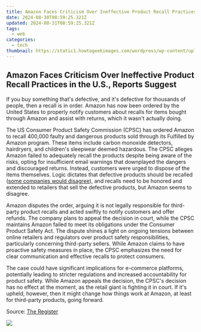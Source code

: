 ```yaml
---
title: Amazon Faces Criticism Over Ineffective Product Recall Practices in the U.S., Reports Suggest
date: 2024-08-30T08:59:25.321Z
updated: 2024-08-31T08:59:25.321Z
tags:
  - web
categories:
  - tech
thumbnail: https://static1.howtogeekimages.com/wordpress/wp-content/uploads/2023/11/53008719105_b9193d1342_o.jpg
---
```


## Amazon Faces Criticism Over Ineffective Product Recall Practices in the U.S., Reports Suggest

If you buy something that's defective, and it's defective for thousands of people, then a recall is in order. Amazon has now been ordered by the United States to properly notify customers about recalls for items bought through Amazon and assist with returns, which it wasn't actually doing.

 The US Consumer Product Safety Commission (CPSC) has ordered Amazon to recall 400,000 faulty and dangerous products sold through its Fulfilled by Amazon program. These items include carbon monoxide detectors, hairdryers, and children's sleepwear deemed hazardous. The CPSC alleges Amazon failed to adequately recall the products despite being aware of the risks, opting for insufficient email warnings that downplayed the dangers and discouraged returns. Instead, customers were urged to dispose of the items themselves. Logic dictates that defective products should be recalled ([some companies would disagree](https://some-guidance.techidaily.com/updated-the-connoisseurs-guide-to-adding-precise-dates-on-images/)), and recalls need to be honored and extended to retailers that sell the defective products, but Amazon seems to disagree.

 Amazon disputes the order, arguing it is not legally responsible for third-party product recalls and acted swiftly to notify customers and offer refunds. The company plans to appeal the decision in court, while the CPSC maintains Amazon failed to meet its obligations under the Consumer Product Safety Act. The dispute shines a light on ongoing tensions between online retailers and regulators over product safety responsibilities, particularly concerning third-party sellers. While Amazon claims to have proactive safety measures in place, the CPSC emphasizes the need for clear communication and effective recalls to protect consumers.

 The case could have significant implications for e-commerce platforms, potentially leading to stricter regulations and increased accountability for product safety. While Amazon appeals the decision, the CPSC's decision has no effect at the moment, as the retail giant is fighting it in court. If it's upheld, however, then it might change how things work at Amazon, at least for third-party products, going forward.

 Source: [The Register](https://www.theregister.com/2024/07/30/amazon%5Fordered%5Fto%5Fhandle%5Frecall/)

<ins class="adsbygoogle"
     style="display:block"
     data-ad-format="autorelaxed"
     data-ad-client="ca-pub-7571918770474297"
     data-ad-slot="1223367746"></ins>



<ins class="adsbygoogle"
     style="display:block"
     data-ad-client="ca-pub-7571918770474297"
     data-ad-slot="8358498916"
     data-ad-format="auto"
     data-full-width-responsive="true"></ins>



<!-- affiliate ads begin -->
<a href="https://secure.2checkout.com/order/checkout.php?PRODS=4620780&QTY=1&AFFILIATE=108875&CART=1"><img src="https://secure.avangate.com/images/merchant/07dd4d5a72f5740ef0f035f201951476/728__90banner.jpg" border="0"></a>
<!-- affiliate ads end -->